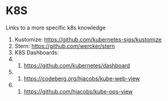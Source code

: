 # K8S
Links to a more specific k8s knowledge

1. Kustomize: https://github.com/kubernetes-sigs/kustomize
1. Stern: https://github.com/wercker/stern
1. K8S Dashboards:
1. 1. https://github.com/kubernetes/dashboard
1. 1. https://codeberg.org/hjacobs/kube-web-view
1. 1. https://github.com/hjacobs/kube-ops-view
